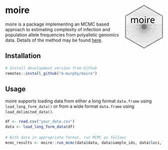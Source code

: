 
# moire <img src="man/figures/logo.svg" align="right" alt="" height="139" />

moire is a package implementing an MCMC based approach to estimating
complexity of infection and population allele frequencies from
polyallelic genomics data. Details of the method may be found
[here](https://github.com/m-murphy/moire/raw/master/refs/thesis.pdf).

## Installation

``` r
# Install development version from Github
remotes::install_github("m-murphy/moire")
```

## Usage

moire supports loading data from either a long format `data.frame` using
`load_long_form_data()` or from a wide format `data.frame` using
`load_delimited_data()`.

``` r
df <- read.csv("your_data.csv")
data <- load_long_form_data(df)

# With data in appropriate format, run MCMC as follows
mcmc_results <- moire::run_mcmc(data$data, data$sample_ids, data$loci, data$is_missing)
```

